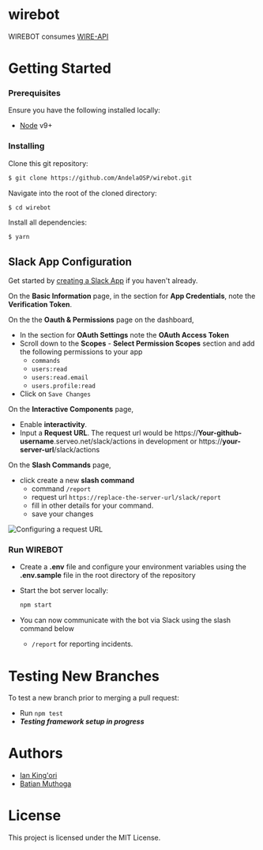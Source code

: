 # wirebot

WIREBOT consumes [WIRE-API](https://github.com/AndelaOSP/wire-api)

# Getting Started
### Prerequisites
Ensure you have the following installed locally:
- [Node](https://nodejs.org/en/) v9+

### Installing
Clone this git repository:
```sh
$ git clone https://github.com/AndelaOSP/wirebot.git
```
Navigate into the root of the cloned directory:
```sh
$ cd wirebot
```
Install all dependencies:
```sh
$ yarn
```

## Slack App Configuration

Get started by [creating a Slack App](https://api.slack.com/apps/new) if you haven't already.

On the **Basic Information** page, in the section for **App Credentials**, note the **Verification Token**. 

On the the **Oauth & Permissions** page on the dashboard,
- In the section for **OAuth Settings** note the **OAuth Access Token** 
- Scroll down to the **Scopes** - **Select Permission Scopes** section and add the following permissions to your app
  - `commands`
  - `users:read`
  - `users:read.email`
  - `users.profile:read`
- Click on `Save Changes`

On the **Interactive Components** page, 
- Enable **interactivity**.
- Input a **Request URL**. The request url would be https://**Your-github-username**.serveo.net/slack/actions in development or https://**your-server-url**/slack/actions

On the **Slash Commands** page, 
- click create a new **slash command** 
  - command `/report`
  - request url `https://replace-the-server-url/slack/report`
  - fill in other details for your command.
  - save your changes

![Configuring a request URL](https://github.com/slackapi/node-slack-interactive-messages/blob/master/support/interactive-components.gif)


### Run WIREBOT
- Create a **.env** file and configure your environment variables using the **.env.sample** file in the root directory of the repository

- Start the bot server locally:
  ```sh
  npm start
  ```
- You can now communicate with the bot via Slack using the slash command below
  - `/report` for reporting incidents.

# Testing New Branches
To test a new branch prior to merging a pull request:
- Run `npm test`
- **_Testing framework setup in progress_**

# Authors
- [Ian King'ori](https://github.com/andela-ik)
- [Batian Muthoga](https://github.com/bmuthoga)

# License
This project is licensed under the MIT License.
